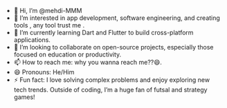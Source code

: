 - 👋 Hi, I’m @mehdi-MMM  
- 👀 I’m interested in app development, software engineering, and creating tools , any tool trust me .  
- 🌱 I’m currently learning Dart and Flutter to build cross-platform applications.  
- 💞️ I’m looking to collaborate on open-source projects, especially those focused on education or productivity.  
- 📫 How to reach me: why you wanna reach me??😄.  
- 😄 Pronouns: He/Him  
- ⚡ Fun fact: I love solving complex problems and enjoy exploring new tech trends. Outside of coding, I’m a huge fan of futsal and strategy games!

<!---
mehdi-MMM/mehdi-MMM is a ✨ special ✨ repository because its `README.md` (this file) appears on your GitHub profile.
You can click the Preview link to take a look at your changes.
--->
